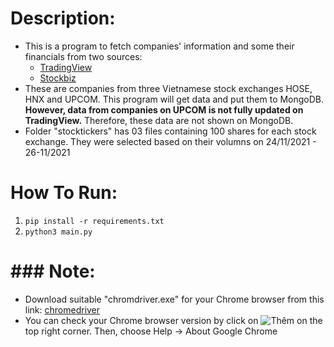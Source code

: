 # Description:

- This is a program to fetch companies' information and some their financials from two sources:
  - [TradingView](https://www.tradingview.com/)
  - [Stockbiz](https://www.stockbiz.vn/)
- These are companies from three Vietnamese stock exchanges HOSE, HNX and UPCOM. This program will get data and put them to MongoDB. **However, data from companies on UPCOM is not fully updated on TradingView.** Therefore, these data are not shown on MongoDB.
- Folder "stocktickers" has 03 files containing 100 shares for each stock exchange. They were selected based on their volumns on 24/11/2021 - 26-11/2021

# How To Run:

1. `pip install -r requirements.txt`
2. `python3 main.py`

# ### Note:

- Download suitable "chromdriver.exe" for your Chrome browser from this link: [chromedriver](https://chromedriver.chromium.org/downloads)
- You can check your Chrome browser version by click on ![Thêm](https://lh3.googleusercontent.com/E2q6Vj9j60Dw0Z6NZFEx5vSB9yoZJp7C8suuvQXVA_2weMCXstGD7JEvNrzX3wuQrPtL=w36-h36 'Thêm') on the top right corner. Then, choose Help -> About Google Chrome
